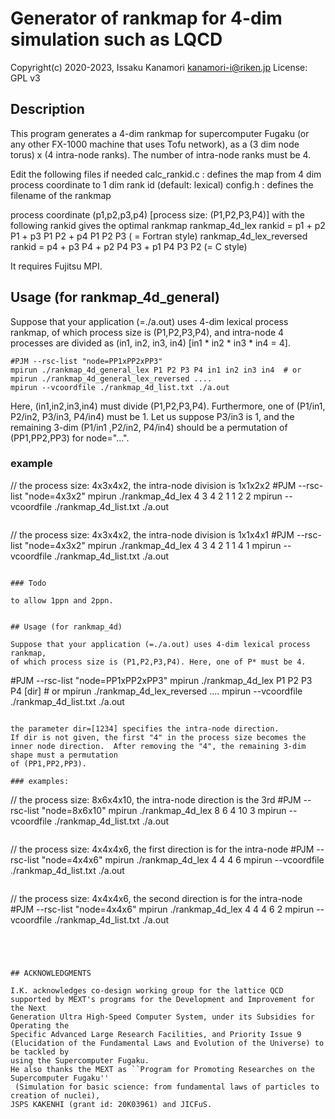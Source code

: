 # Generator of rankmap for 4-dim simulation such as LQCD

Copyright(c) 2020-2023, Issaku Kanamori <kanamori-i@riken.jp>
License: GPL v3

## Description

This program generates a 4-dim rankmap for supercomputer Fugaku (or any other FX-1000 machine that uses Tofu network), as a
 (3 dim node torus) x  (4 intra-node ranks).
The number of intra-node ranks must be 4.

Edit the following files if needed
  calc_rankid.c  : defines the map from 4 dim process coordinate to 1 dim rank id (default: lexical)
  config.h       : defines the filename of the rankmap

process coordinate (p1,p2,p3,p4)  [process size: (P1,P2,P3,P4)]
with the following rankid gives the optimal rankmap 
  rankmap_4d_lex            rankid = p1 + p2 P1 + p3 P1 P2 + p4 P1 P2 P3 ( = Fortran style)
  rankmap_4d_lex_reversed   rankid = p4 + p3 P4 + p2 P4 P3 + p1 P4 P3 P2 (= C style)

It requires Fujitsu MPI.

## Usage (for rankmap_4d_general)

Suppose that your application (=./a.out) uses 4-dim lexical process rankmap, 
of which process size is (P1,P2,P3,P4), and intra-node 4 processes are divided 
as (in1, in2, in3, in4)  [in1 * in2 * in3 * in4 = 4].

```
#PJM --rsc-list "node=PP1xPP2xPP3"
mpirun ./rankmap_4d_general_lex P1 P2 P3 P4 in1 in2 in3 in4  # or mpirun ./rankmap_4d_general_lex_reversed ....
mpirun --vcoordfile ./rankmap_4d_list.txt ./a.out
```

Here, (in1,in2,in3,in4) must divide (P1,P2,P3,P4).
Furthermore, one of (P1/in1, P2/in2, P3/in3, P4/in4) must be 1.
Let us suppose P3/in3 is 1, and the remaining 3-dim (P1/in1 ,P2/in2, P4/in4)
should be a permutation of (PP1,PP2,PP3) for node="...".

### example

// the process size: 4x3x4x2, the intra-node division is 1x1x2x2
#PJM --rsc-list "node=4x3x2"
mpirun ./rankmap_4d_lex 4 3 4 2 1 1 2 2
mpirun --vcoordfile ./rankmap_4d_list.txt ./a.out
```

```
// the process size: 4x3x4x2, the intra-node division is 1x1x4x1
#PJM --rsc-list "node=4x3x2"
mpirun ./rankmap_4d_lex 4 3 4 2 1 1 4 1
mpirun --vcoordfile ./rankmap_4d_list.txt ./a.out
```

### Todo

to allow 1ppn and 2ppn.


## Usage (for rankmap_4d)

Suppose that your application (=./a.out) uses 4-dim lexical process rankmap, 
of which process size is (P1,P2,P3,P4). Here, one of P* must be 4.

```
#PJM --rsc-list "node=PP1xPP2xPP3"
mpirun ./rankmap_4d_lex P1 P2 P3 P4 [dir]  # or mpirun ./rankmap_4d_lex_reversed ....
mpirun --vcoordfile ./rankmap_4d_list.txt ./a.out
```

the parameter dir=[1234] specifies the intra-node direction.
If dir is not given, the first "4" in the process size becomes the inner node direction.  After removing the "4", the remaining 3-dim shape must a permutation
of (PP1,PP2,PP3).

### examples:

```
// the process size: 8x6x4x10, the intra-node direction is the 3rd
#PJM --rsc-list "node=8x6x10"
mpirun ./rankmap_4d_lex 8 6 4 10 3
mpirun --vcoordfile ./rankmap_4d_list.txt ./a.out
```

```
// the process size: 4x4x4x6, the first direction is for the intra-node
#PJM --rsc-list "node=4x4x6"
mpirun ./rankmap_4d_lex 4 4 4 6
mpirun --vcoordfile ./rankmap_4d_list.txt ./a.out
```

```
// the process size: 4x4x4x6, the second direction is for the intra-node
#PJM --rsc-list "node=4x4x6"
mpirun ./rankmap_4d_lex 4 4 4 6 2
mpirun --vcoordfile ./rankmap_4d_list.txt ./a.out
```




## ACKNOWLEDGMENTS

I.K. acknowledges co-design working group for the lattice QCD
supported by MEXT's programs for the Development and Improvement for the Next
Generation Ultra High-Speed Computer System, under its Subsidies for Operating the
Specific Advanced Large Research Facilities, and Priority Issue 9 
(Elucidation of the Fundamental Laws and Evolution of the Universe) to be tackled by
using the Supercomputer Fugaku.
He also thanks the MEXT as ``Program for Promoting Researches on the Supercomputer Fugaku''
 (Simulation for basic science: from fundamental laws of particles to creation of nuclei),
JSPS KAKENHI (grant id: 20K03961) and JICFuS.

